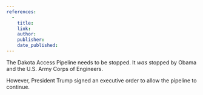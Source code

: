 ```yaml
---
references:
  -
    title: 
    link: 
    author: 
    publisher: 
    date_published: 
---
```


The Dakota Access Pipeline needs to be stopped. It _was_ stopped by Obama and the U.S. Army Corps of Engineers.

However, President Trump signed an executive order to allow the pipeline to continue.